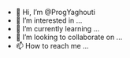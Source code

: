 - 👋 Hi, I’m @ProgYaghouti
- 👀 I’m interested in ...
- 🌱 I’m currently learning ...
- 💞️ I’m looking to collaborate on ...
- 📫 How to reach me ...

<!---
ProgYaghouti/ProgYaghouti is a ✨ special ✨ repository because its `README.md` (this file) appears on your GitHub profile.
You can click the Preview link to take a look at your changes.
--->

